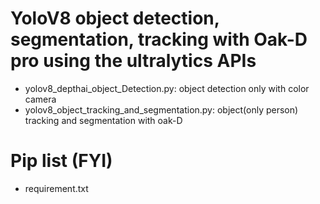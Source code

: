 # YoloV8 object detection, segmentation, tracking with Oak-D pro using the ultralytics APIs
- yolov8_depthai_object_Detection.py: object detection only with color camera
- yolov8_object_tracking_and_segmentation.py: object(only person) tracking and segmentation with oak-D  

# Pip list (FYI)
- requirement.txt
